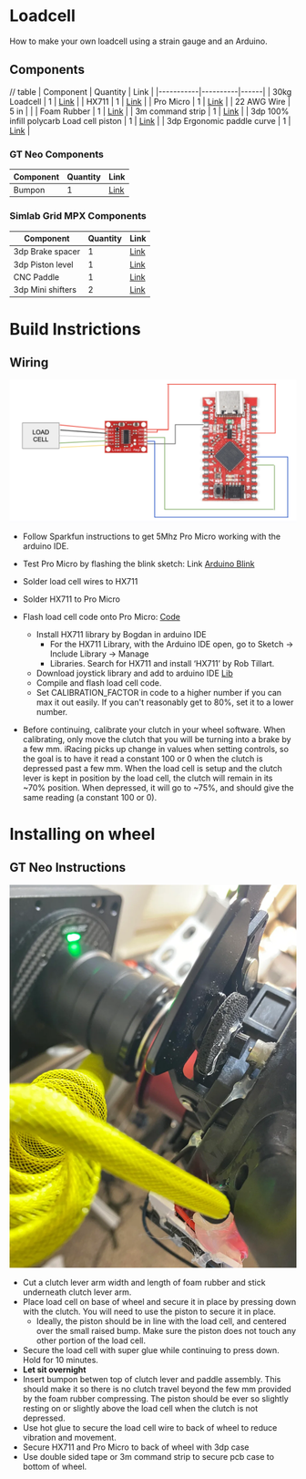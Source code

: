 # Loadcell

How to make your own loadcell using a strain gauge and an Arduino.
## Components
// table
| Component | Quantity | Link |
|-----------|----------|------|
| 30kg Loadcell | 1 | [Link](https://www.aliexpress.us/item/2251832865750712.html) |
| HX711 | 1 | [Link](https://www.sparkfun.com/sparkfun-load-cell-amplifier-hx711.html) |
| Pro Micro | 1 | [Link](https://www.sparkfun.com/sparkfun-qwiic-pro-micro-usb-c-atmega32u4.html) |
| 22 AWG Wire | 5 in |  |
| Foam Rubber | 1 | [Link](https://www.amazon.com/dp/B0D9S9JVCR?th=1) |
| 3m command strip | 1 | [Link](https://www.amazon.com/Command-Medium-Adhesive-Hanging-Removable/) |
| 3dp 100% infill polycarb Load cell piston | 1 | [Link](loadcell_cap.stl) |
| 3dp Ergonomic paddle curve | 1 | [Link](grip_1.stl) |



### GT Neo Components
| Component | Quantity | Link |
|-----------|----------|------|
| Bumpon | 1 | [Link](https://www.amazon.com/dp/B0048FFX1O?ref_=ppx_hzsearch_conn_dt_b_fed_asin_title_1) |

### Simlab Grid MPX Components
| Component | Quantity | Link |
|-----------|----------|------|
| 3dp Brake spacer | 1 | [Link]() |
| 3dp Piston level | 1 | [Link]() |
| CNC Paddle | 1 | [Link]() |
| 3dp Mini shifters | 2 | [Link]() |

# Build Instrictions


## Wiring

![Wire Diagram](wire.png)

- Follow Sparkfun instructions to get 5Mhz Pro Micro working with the arduino IDE.
- Test Pro Micro by flashing the blink sketch: Link [Arduino Blink](https://www.arduino.cc/en/Tutorial/BuiltInExamples/Blink)
- Solder load cell wires to HX711
- Solder HX711 to Pro Micro
- Flash load cell code onto Pro Micro: [Code](loadcell_code.ino)
  - Install HX711 library by Bogdan in arduino IDE 
    - For the HX711 Library, with the Arduino IDE open, go to Sketch -> Include Library -> Manage
    - Libraries. Search for HX711 and install ‘HX711’ by Rob Tillart.
  - Download joystick library and add to arduino IDE [Lib](https://github.com/MHeironimus/ArduinoJoystickLibrary#installation-instructions)
  - Compile and flash load cell code. 
  - Set CALIBRATION_FACTOR in code to a higher number if you can max it out easily. If you can't reasonably get to 80%, set it to a lower number.

- Before continuing, calibrate your clutch in your wheel software. When calibrating, only move the clutch that you will be turning into a brake by a few mm. iRacing picks up change in values when setting controls, so the goal is to have it read a constant 100 or 0 when the clutch is depressed past a few mm. When the load cell is setup and the clutch lever is kept in position by the load cell, the clutch will remain in its ~70% position. When depressed, it will go to ~75%, and should give the same reading (a constant 100 or 0).

# Installing on wheel
## GT Neo Instructions

![GT Neo Load Cell](gt_neo_loadcell.png)

- Cut a clutch lever arm width and length of foam rubber and stick underneath clutch lever arm.
- Place load cell on base of wheel and secure it in place by pressing down with the clutch. You will need to use the piston to secure it in place. 
  - Ideally, the piston should be in line with the load cell, and centered over the small raised bump. Make sure the piston does not touch any other portion of the load cell.
- Secure the load cell with super glue while continuing to press down. Hold for 10 minutes.
- **Let sit overnight**
-  Insert bumpon betwen top of clutch lever and paddle assembly. This should make it so there is no clutch travel beyond the few mm provided by the foam rubber compressing. The piston should be ever so slightly resting on or slightly above the load cell when the clutch is not depressed.
-  Use hot glue to secure the load cell wire to back of wheel to reduce vibration and movement.
-  Secure HX711 and Pro Micro to back of wheel with 3dp case
-  Use double sided tape or 3m command strip to secure pcb case to bottom of wheel.




  